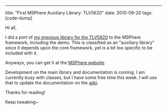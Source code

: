 ---
title: "First MSPhere Auxiliary Library: TLV5620"
date: 2010-09-20
tags: [code-dump]

Hi all,

I did a port of [my previous library for the TLV5620](/?c=9) to the MSPhere framework, including the demo. This is classified as an "auxiliary library" since it depends upon the core framework, yet is a bit too specific to be included with it.

Anyways, you can get it at the [MSPhere website](http://msphere.suspended-chord.info/).

Development on the main library and documentation is coming. I am currently busy with classes, but I have some free time this week. I will use that to update the documentation on the [wiki](http://wiki.suspended-chord.info/).

Thanks for reading!

Keep tweaking~ 
